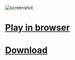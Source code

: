 ![screenshot](https://github.com/adrienmalin/TETRIS3000/blob/master/web/screenshot.png "Screenshot")

# [Play in browser](https://adrienmalin.github.io/TETRIS3000/web/TETRIS3000.html)

# [Download](https://github.com/adrienmalin/TETRIS3000/releases)
